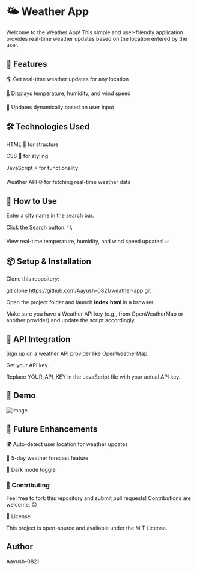 <h1>🌤️ Weather App</h1>

Welcome to the Weather App! This simple and user-friendly application provides real-time weather updates based on the location entered by the user.

<h2>🚀 Features</h2>

🌎 Get real-time weather updates for any location

🌡️ Displays temperature, humidity, and wind speed

🔄 Updates dynamically based on user input

<h2>🛠️ Technologies Used</h2>

HTML 📄 for structure

CSS 🎨 for styling

JavaScript ⚡ for functionality

Weather API 🌐 for fetching real-time weather data

<h2>🔧 How to Use</h2>

Enter a city name in the search bar.

Click the Search button. 🔍

View real-time temperature, humidity, and wind speed updates! ✅

<h2>📦 Setup & Installation</h2>

Clone this repository:

git clone https://github.com/Aayush-0821/weather-app.git

Open the project folder and launch **index.html** in a browser.

Make sure you have a Weather API key (e.g., from OpenWeatherMap or another provider) and update the script accordingly.

<h2>🔑 API Integration</h2>

Sign up on a weather API provider like OpenWeatherMap.

Get your API key.

Replace YOUR_API_KEY in the JavaScript file with your actual API key.

<h2>🎥 Demo</h2>

![image](https://github.com/user-attachments/assets/08e24a25-edea-4c25-93de-c2954db157c2)

<h2>📌 Future Enhancements</h2>

🌍 Auto-detect user location for weather updates

📅 5-day weather forecast feature

🎨 Dark mode toggle

<h3>🤝 Contributing</h3>

Feel free to fork this repository and submit pull requests! Contributions are welcome. 😊

📜 License

This project is open-source and available under the MIT License.

<h2>Author</h2>

Aayush-0821
